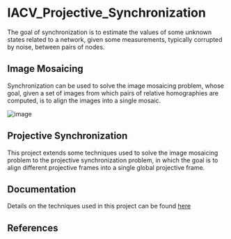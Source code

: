 # IACV_Projective_Synchronization

The goal of synchronization is to estimate the values of some unknown states related to a network, given some measurements, typically corrupted by noise, between pairs of nodes.

## Image Mosaicing

Synchronization can be used to solve the image mosaicing problem, whose goal, given a set of images from which pairs of relative homographies are computed, is to align the images into a single mosaic.

![image](https://github.com/CarloSgaravatti/IACV_Projective_Synchronization/assets/58942793/1d0f3e8a-690f-4737-b83a-5594b935c71b)

## Projective Synchronization

This project extends some techniques used to solve the image mosaicing problem to the projective synchronization problem, in which the goal is to align different projective frames into a single global projective frame.

## Documentation

Details on the techniques used in this project can be found [here](docs/report.pdf)

## References
